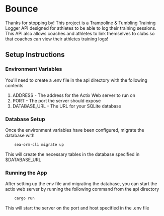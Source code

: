 # Bounce

Thanks for stopping by! This project is a Trampoline & Tumbling Training Logger API designed for athletes to be able to log their training sessions. This API also allows coaches and athletes to link themselves to clubs so that coaches can view their athletes training logs!

## Setup Instructions

### Environment Variables

You'll need to create a .env file in the api directory with the following contents

1. ADDRESS - The address for the Actix Web server to run on
2. PORT - The port the server should expose
3. DATABASE_URL - The URL for your SQLite database

### Database Setup

Once the environment variables have been configured, migrate the database with

```bash
    sea-orm-cli migrate up
```

This will create the necessary tables in the database specified in $DATABASE_URL

### Running the App

After setting up the env file and migrating the database, you can start the actix web server by
running the following command from the api directory

```bash
    cargo run
```

This will start the server on the port and host specified in the .env file
